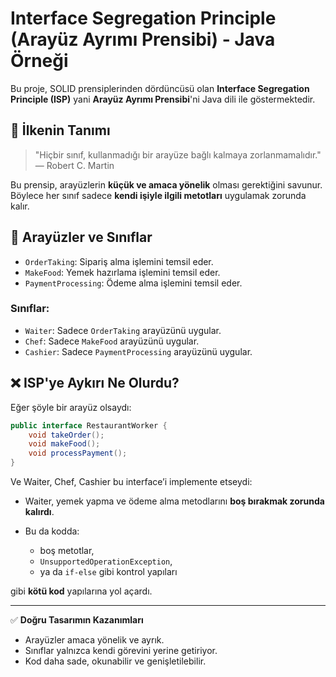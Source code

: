 # Interface Segregation Principle (Arayüz Ayrımı Prensibi) - Java Örneği

Bu proje, SOLID prensiplerinden dördüncüsü olan **Interface Segregation Principle (ISP)** yani **Arayüz Ayrımı Prensibi**'ni Java dili ile göstermektedir.

## 🧠 İlkenin Tanımı

> "Hiçbir sınıf, kullanmadığı bir arayüze bağlı kalmaya zorlanmamalıdır."  
— Robert C. Martin

Bu prensip, arayüzlerin **küçük ve amaca yönelik** olması gerektiğini savunur.  
Böylece her sınıf sadece **kendi işiyle ilgili metotları** uygulamak zorunda kalır.


## 🧩 Arayüzler ve Sınıflar

- `OrderTaking`: Sipariş alma işlemini temsil eder.
- `MakeFood`: Yemek hazırlama işlemini temsil eder.
- `PaymentProcessing`: Ödeme alma işlemini temsil eder.

### Sınıflar:

- `Waiter`: Sadece `OrderTaking` arayüzünü uygular.
- `Chef`: Sadece `MakeFood` arayüzünü uygular.
- `Cashier`: Sadece `PaymentProcessing` arayüzünü uygular.

## ❌ ISP'ye Aykırı Ne Olurdu?

Eğer şöyle bir arayüz olsaydı:

```java
public interface RestaurantWorker {
    void takeOrder();
    void makeFood();
    void processPayment();
}
```

Ve Waiter, Chef, Cashier bu interface’i implemente etseydi:

- Waiter, yemek yapma ve ödeme alma metodlarını **boş bırakmak zorunda kalırdı**.

- Bu da kodda:
  - boş metotlar,
  - `UnsupportedOperationException`,
  - ya da `if-else` gibi kontrol yapıları

gibi **kötü kod** yapılarına yol açardı.

---

✅ **Doğru Tasarımın Kazanımları**

- Arayüzler amaca yönelik ve ayrık.
- Sınıflar yalnızca kendi görevini yerine getiriyor.
- Kod daha sade, okunabilir ve genişletilebilir.

